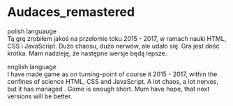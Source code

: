 # Audaces_remastered

polish languauge<br>
Tą grę zrobiłem jakoś na przełomie toku 2015 - 2017, w ramach nauki HTML, CSS i JavaScript. Dużo chaosu, dużo nerwów, ale udało się. Gra jest dość krótka. Mam nadzieję, że następne wersje będą lepsze.

english language<br>
I have made game as on turning-point of course it 2015 - 2017, within the confines of science HTML, CSS and JavaScript. A lot chaos, a lot nerves, but it has managed . Game is enough short. Mum  have hope, that next versions will be better. 
